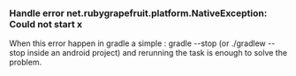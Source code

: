 
### Handle error net.rubygrapefruit.platform.NativeException: Could not start x

When this error happen in gradle a simple : gradle --stop (or ./gradlew --stop inside
an android project) and rerunning the task is enough to solve the problem.
